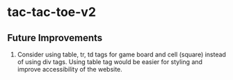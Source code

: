 # tac-tac-toe-v2
## Future Improvements
1. Consider using table, tr, td tags for game board and cell (square) instead of using div tags. Using table tag would be easier for styling and improve accessibility of the website.